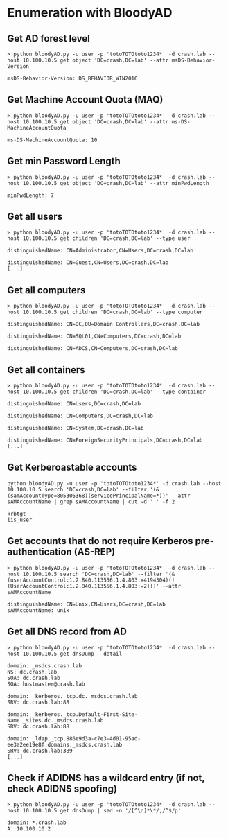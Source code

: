 # Enumeration with BloodyAD

## Get AD forest level
```
> python bloodyAD.py -u user -p 'totoTOTOtoto1234*' -d crash.lab --host 10.100.10.5 get object 'DC=crash,DC=lab' --attr msDS-Behavior-Version

msDS-Behavior-Version: DS_BEHAVIOR_WIN2016
```

## Get Machine Account Quota (MAQ)
```
> python bloodyAD.py -u user -p 'totoTOTOtoto1234*' -d crash.lab --host 10.100.10.5 get object 'DC=crash,DC=lab' --attr ms-DS-MachineAccountQuota                     

ms-DS-MachineAccountQuota: 10
```

## Get min Password Length
```
> python bloodyAD.py -u user -p 'totoTOTOtoto1234*' -d crash.lab --host 10.100.10.5 get object 'DC=crash,DC=lab' --attr minPwdLength

minPwdLength: 7
```

## Get all users
```
> python bloodyAD.py -u user -p 'totoTOTOtoto1234*' -d crash.lab --host 10.100.10.5 get children 'DC=crash,DC=lab' --type user

distinguishedName: CN=Administrator,CN=Users,DC=crash,DC=lab

distinguishedName: CN=Guest,CN=Users,DC=crash,DC=lab
[...]
```

## Get all computers
```
> python bloodyAD.py -u user -p 'totoTOTOtoto1234*' -d crash.lab --host 10.100.10.5 get children 'DC=crash,DC=lab' --type computer

distinguishedName: CN=DC,OU=Domain Controllers,DC=crash,DC=lab

distinguishedName: CN=SQL01,CN=Computers,DC=crash,DC=lab

distinguishedName: CN=ADCS,CN=Computers,DC=crash,DC=lab
```

## Get all containers
```
> python bloodyAD.py -u user -p 'totoTOTOtoto1234*' -d crash.lab --host 10.100.10.5 get children 'DC=crash,DC=lab' --type container

distinguishedName: CN=Users,DC=crash,DC=lab     

distinguishedName: CN=Computers,DC=crash,DC=lab    

distinguishedName: CN=System,DC=crash,DC=lab    

distinguishedName: CN=ForeignSecurityPrincipals,DC=crash,DC=lab
[...]
```


## Get Kerberoastable accounts
```
python bloodyAD.py -u user -p 'totoTOTOtoto1234*' -d crash.lab --host 10.100.10.5 search 'DC=crash,DC=lab' --filter '(&(samAccountType=805306368)(servicePrincipalName=*))' --attr sAMAccountName | grep sAMAccountName | cut -d ' ' -f 2

krbtgt
iis_user
```

## Get accounts that do not require Kerberos pre-authentication (AS-REP)
```
> python bloodyAD.py -u user -p 'totoTOTOtoto1234*' -d crash.lab --host 10.100.10.5 search 'DC=crash,DC=lab' --filter '(&(userAccountControl:1.2.840.113556.1.4.803:=4194304)(!(UserAccountControl:1.2.840.113556.1.4.803:=2)))' --attr sAMAccountName  

distinguishedName: CN=Unix,CN=Users,DC=crash,DC=lab
sAMAccountName: unix
```

## Get all DNS record from AD
```
> python bloodyAD.py -u user -p 'totoTOTOtoto1234*' -d crash.lab --host 10.100.10.5 get dnsDump --detail

domain: _msdcs.crash.lab
NS: dc.crash.lab
SOA: dc.crash.lab
SOA: hostmaster@crash.lab

domain: _kerberos._tcp.dc._msdcs.crash.lab
SRV: dc.crash.lab:88

domain: _kerberos._tcp.Default-First-Site-Name._sites.dc._msdcs.crash.lab
SRV: dc.crash.lab:88

domain: _ldap._tcp.886e9d3a-c7e3-4d01-95ad-ee3a2ee19e8f.domains._msdcs.crash.lab
SRV: dc.crash.lab:389
[...]
```


## Check if ADIDNS has a wildcard entry (if not, check ADIDNS spoofing)
```
> python bloodyAD.py -u user -p 'totoTOTOtoto1234*' -d crash.lab --host 10.100.10.5 get dnsDump | sed -n '/[^\n]*\*/,/^$/p'

domain: *.crash.lab
A: 10.100.10.2
```


